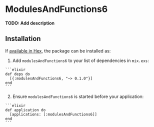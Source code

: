 # ModulesAndFunctions6

**TODO: Add description**

## Installation

If [available in Hex](https://hex.pm/docs/publish), the package can be installed as:

  1. Add `modulesAndFunctions6` to your list of dependencies in `mix.exs`:

    ```elixir
    def deps do
      [{:modulesAndFunctions6, "~> 0.1.0"}]
    end
    ```

  2. Ensure `modulesAndFunctions6` is started before your application:

    ```elixir
    def application do
      [applications: [:modulesAndFunctions6]]
    end
    ```

